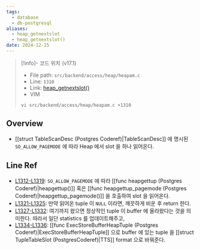 ```yaml
---
tags:
  - database
  - db-postgresql
aliases:
  - heap_getnextslot
  - heap_getnextslot()
date: 2024-12-15
---
```

> [!info]- 코드 위치 (v17.1)
> - File path: `src/backend/access/heap/heapam.c`
> - Line: `1310`
> - Link: [heap_getnextslot()](https://github.com/postgres/postgres/blob/REL_17_1/src/backend/access/heap/heapam.c#L1309-L1337)
> - VIM
> ```
> vi src/backend/access/heap/heapam.c +1310
> ```

## Overview

- [[struct TableScanDesc (Postgres Coderef)|TableScanDesc]] 에 명시된 `SO_ALLOW_PAGEMODE` 에 따라 Heap 에서 slot 을 하나 읽어온다.

## Line Ref

- [L1312-L1319](https://github.com/postgres/postgres/blob/91f20bc2f7e4fcf5de5c65a6cb1190e0afa91c0b/src/backend/access/heap/heapam.c#L1312-L1319): `SO_ALLOW_PAGEMODE` 에 따라 [[func heapgettup (Postgres Coderef)|heapgettup()]] 혹은 [[func heapgettup_pagemode (Postgres Coderef)|heapgettup_pagemode()]] 을 호출하여 slot 을 읽어온다.
- [L1321-L1325](https://github.com/postgres/postgres/blob/91f20bc2f7e4fcf5de5c65a6cb1190e0afa91c0b/src/backend/access/heap/heapam.c#L1321-L1325): 만약 읽어온 tuple 이 `NULL` 이라면, 깨끗하게 비운 후 return 한다.
- [L1327-L1332](https://github.com/postgres/postgres/blob/91f20bc2f7e4fcf5de5c65a6cb1190e0afa91c0b/src/backend/access/heap/heapam.c#L1327-L1332): 여기까지 왔으면 정상적인 tuple 이 buffer 에 올라왔다는 것을 의미한다. 따라서 일단 statistics 를 업데이트해주고,
- [L1334-L1336](https://github.com/postgres/postgres/blob/91f20bc2f7e4fcf5de5c65a6cb1190e0afa91c0b/src/backend/access/heap/heapam.c#L1334-L1336): [[func ExecStoreBufferHeapTuple (Postgres Coderef)|ExecStoreBufferHeapTuple]] 으로 buffer 에 있는 tuple 을  [[struct TupleTableSlot (PostgresCoderef)|TTS]] format 으로 바꿔준다.